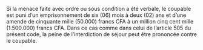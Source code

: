 Si la menace faite avec ordre ou sous condition a été verbale, le coupable est puni d’un emprisonnement de six (06) mois à deux (02) ans et d’une amende de cinquante mille (50.000) francs CFA à un million cinq cent mille (1.500.000) francs CFA.
Dans ce cas comme dans celui de l’article 505 du présent code, la peine de l’interdiction de séjour peut être prononcée contre le coupable.